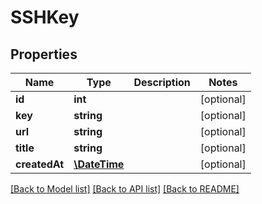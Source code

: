 # SSHKey

## Properties

Name | Type | Description | Notes
------------ | ------------- | ------------- | -------------
**id** | **int** |  | [optional] 
**key** | **string** |  | [optional] 
**url** | **string** |  | [optional] 
**title** | **string** |  | [optional] 
**createdAt** | [**\DateTime**](https://www.php.net/class.datetime) |  | [optional] 

[[Back to Model list]](../../README.md#documentation-for-models) [[Back to API list]](../../README.md#documentation-for-api-endpoints) [[Back to README]](../../README.md)


